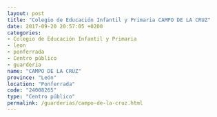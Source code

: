 ```yaml
---
layout: post
title: "Colegio de Educación Infantil y Primaria CAMPO DE LA CRUZ"
date: 2017-09-20 20:57:05 +0200
categories:
- Colegio de Educación Infantil y Primaria
- leon
- ponferrada
- Centro público
- guarderia
name: "CAMPO DE LA CRUZ"
province: "León"
location: "Ponferrada"
code: "24008265"
type: "Centro público"
permalink: /guarderias/campo-de-la-cruz.html
---
```

